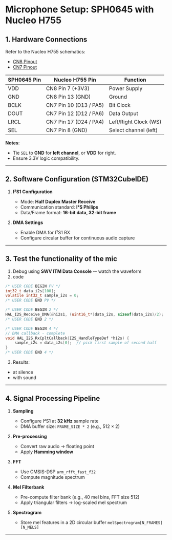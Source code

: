 
# Microphone Setup: SPH0645 with Nucleo H755

## 1. Hardware Connections

Refer to the Nucleo H755 schematics:  
- [CN8 Pinout](https://github.com/HuiLing226/Lim_Doc/blob/main/Nucleo_H755/ref/Sch_CN8.png)  
- [CN7 Pinout](https://github.com/HuiLing226/Lim_Doc/blob/main/Nucleo_H755/ref/Sch_CN7.png)  

| SPH0645 Pin | Nucleo H755 Pin | Function |
|-------------|-----------------|----------|
| VDD         | CN8 Pin 7 (+3V3) | Power Supply |
| GND         | CN8 Pin 13 (GND) | Ground |
| BCLK        | CN7 Pin 10 (D13 / PA5) | Bit Clock |
| DOUT        | CN7 Pin 12 (D12 / PA6) | Data Output |
| LRCL        | CN7 Pin 17 (D24 / PA4) | Left/Right Clock (WS) |
| SEL         | CN7 Pin 8 (GND) | Select channel (left) |

**Notes**:  
- Tie `SEL` to **GND** for **left channel**, or **VDD** for right.  
- Ensure 3.3V logic compatibility.  

---

## 2. Software Configuration (STM32CubeIDE)

1. **I²S1 Configuration**
   - Mode: **Half Duplex Master Receive**
   - Communication standard: **I²S Philips**
   - Data/Frame format: **16-bit data, 32-bit frame**

2. **DMA Settings**
   - Enable DMA for I²S1 RX  
   - Configure circular buffer for continuous audio capture
     
---

## 3. Test the functionality of the mic
1. Debug using **SWV ITM Data Console** -- watch the waveform
2. code
```c
/* USER CODE BEGIN PV */
int32_t data_i2s[100];          
volatile int32_t sample_i2s = 0; 
/* USER CODE END PV */

/* USER CODE BEGIN 2 */
HAL_I2S_Receive_DMA(&hi2s1, (uint16_t*)data_i2s, sizeof(data_i2s)/2);
/* USER CODE END 2 */

/* USER CODE BEGIN 4 */
// DMA callback - complete
void HAL_I2S_RxCpltCallback(I2S_HandleTypeDef *hi2s) {
    sample_i2s = data_i2s[0];  // pick first sample of second half
}
/* USER CODE END 4 */
```

3. Results:
- at silence
- with sound

---

## 4. Signal Processing Pipeline

1. **Sampling**
   - Configure I²S1 at **32 kHz** sample rate  
   - DMA buffer size: `FRAME_SIZE * 2` (e.g., 512 × 2)

2. **Pre-processing**
   - Convert raw audio → floating point
   - Apply **Hamming window**

3. **FFT**
   - Use CMSIS-DSP `arm_rfft_fast_f32`
   - Compute magnitude spectrum

4. **Mel Filterbank**
   - Pre-compute filter bank (e.g., 40 mel bins, FFT size 512)
   - Apply triangular filters → log-scaled mel spectrum

5. **Spectrogram**
   - Store mel features in a 2D circular buffer `melSpectrogram[N_FRAMES][N_MELS]`

---
